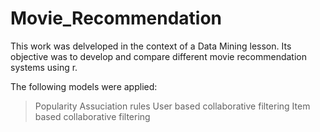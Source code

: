 # Movie_Recommendation
This work was delveloped in the context of a Data Mining lesson. Its objective was to develop and compare different movie recommendation systems using r.

The following models were applied:
  > Popularity
  > Assuciation rules
  > User based collaborative filtering
  > Item based collaborative filtering

